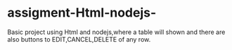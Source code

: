 # assigment-Html-nodejs-
Basic project using Html and nodejs,where a table will shown and there are also buttons to EDIT,CANCEL,DELETE of any row.
